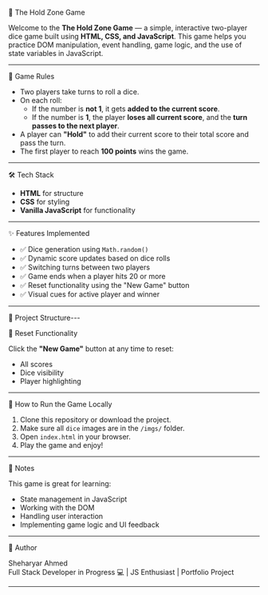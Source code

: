 🎲 The Hold Zone Game

Welcome to the **The Hold Zone Game** — a simple, interactive two-player dice game built using **HTML, CSS, and JavaScript**. This game helps you practice DOM manipulation, event handling, game logic, and the use of state variables in JavaScript.

---

🧠 Game Rules

- Two players take turns to roll a dice.
- On each roll:
  - If the number is **not 1**, it gets **added to the current score**.
  - If the number is **1**, the player **loses all current score**, and the **turn passes to the next player**.
- A player can **"Hold"** to add their current score to their total score and pass the turn.
- The first player to reach **100 points** wins the game.

---

🛠️ Tech Stack

- **HTML** for structure
- **CSS** for styling
- **Vanilla JavaScript** for functionality

---

✨ Features Implemented

- ✅ Dice generation using `Math.random()`
- ✅ Dynamic score updates based on dice rolls
- ✅ Switching turns between two players
- ✅ Game ends when a player hits 20 or more
- ✅ Reset functionality using the "New Game" button
- ✅ Visual cues for active player and winner

---

📁 Project Structure---

🔄 Reset Functionality

Click the **"New Game"** button at any time to reset:

- All scores
- Dice visibility
- Player highlighting

---

🚀 How to Run the Game Locally

1. Clone this repository or download the project.
2. Make sure all `dice` images are in the `/imgs/` folder.
3. Open `index.html` in your browser.
4. Play the game and enjoy!

---

📝 Notes

This game is great for learning:

- State management in JavaScript
- Working with the DOM
- Handling user interaction
- Implementing game logic and UI feedback

---

📌 Author

Sheharyar Ahmed  
Full Stack Developer in Progress 💻 | JS Enthusiast | Portfolio Project

---
